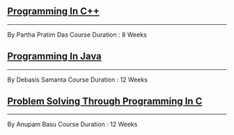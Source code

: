 ## [Programming In C++](/Programming_In_C++)

---

By Partha Pratim Das
Course Duration : 8 Weeks

## [Programming In Java](/Programming_In_Java)

---

By Debasis Samanta
Course Duration : 12 Weeks

## [Problem Solving Through Programming In C](/Problem_Solving_Through_Programming_In_C)

---

By Anupam Basu
Course Duration : 12 Weeks

